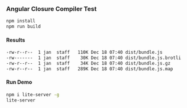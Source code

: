 ### Angular Closure Compiler Test

```sh
npm install
npm run build
```

#### Results

```sh
-rw-r--r--  1 jan  staff   110K Dec 18 07:40 dist/bundle.js
-rw-------  1 jan  staff    30K Dec 18 07:40 dist/bundle.js.brotli
-rw-r--r--  1 jan  staff    34K Dec 18 07:40 dist/bundle.js.gz
-rw-r--r--  1 jan  staff   289K Dec 18 07:40 dist/bundle.js.map
```

#### Run Demo

```sh
npm i lite-server -g
lite-server
```
